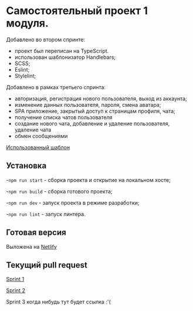 # Самостоятельный проект 1 модуля.
Добавлено во втором спринте:
* проект был переписан на TypeScript.
* использован шаблонизатор Handlebars;
* SCSS;
* Eslint;
* Stylelint;
 
Добавлено в рамках третьего спринта:
* авторизация, регистрация нового пользователя, выход из аккаунта;
* изменение данных пользователя, пароля, смена аватара;
* SPA приложение, закрытый доступ к страницам профиля, чата;
* получение списка чатов пользователя
* создание нового чата, добавление и удаление пользователя, удаление чата
* обмен сообщениями

[Использованный шаблон](https://www.figma.com/file/5SdcaCVsZEull9iuLNMdxR/sprint-1?type=design&node-id=0%3A1&t=gijo5ZrRiazu7JcY-1)
## Установка
-`npm run start` - сборка проекта и открытие на локальном хосте;

-`npm run build` - сборка готового проекта;

-`npm run dev` - запуск проекта в режиме разработки;

-`npm run lint` - запуск линтера.

## Готовая версия
Выложена на [Netlify](https://messangerchat.netlify.app/)

## Текущий pull request
[Sprint 1](https://github.com/gudtae/middle.messenger.praktikum.yandex/pull/1#issue-1747964287)

[Sprint 2](https://github.com/gudtae/middle.messenger.praktikum.yandex/pull/2#issue-1778638810) 

Sprint 3 когда нибудь тут будет ссылка :'(
